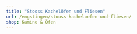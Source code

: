 ```yaml
---
title: "Stooss Kachelöfen und Fliesen"
url: /engstingen/stooss-kacheloefen-und-fliesen/
shop: Kamine & Öfen
---
```

